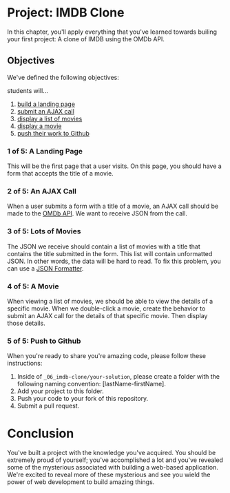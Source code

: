 # Project: IMDB Clone 
In this chapter, you'll apply everything that you've learned towards builing your first project: A clone of IMDB using the OMDb API. 

## Objectives 
We've defined the following objectives: 

students will... 

1. [build a landing page][1]
2. [submit an AJAX call][2]
3. [display a list of movies][3]
4. [display a movie][4]
5. [push their work to Github][5]

### 1 of 5: A Landing Page
This will be the first page that a user visits. On this page, you should have a form that accepts the title of a movie. 

### 2 of 5: An AJAX Call
When a user submits a form with a title of a movie, an AJAX call should be made to the [OMDb API][21]. We want to receive JSON from the call.  

### 3 of 5: Lots of Movies
The JSON we receive should contain a list of movies with a title that contains the title submitted in the form. This list will contain unformatted JSON. In other words, the data will be hard to read. To fix this problem, you can use a [JSON Formatter][31].

### 4 of 5: A Movie
When viewing a list of movies, we should be able to view the details of a specific movie. When we double-click a movie, create the behavior to submit an AJAX call for the details of that specific movie. Then display those details. 

### 5 of 5: Push to Github
When you're ready to share you're amazing code, please follow these instructions: 

1. Inside of `_06_imdb-clone/your-solution`, please create a folder with the following naming convention: [lastName-firstName].  
2. Add your project to this folder. 
3. Push your code to your fork of this repository.
4. Submit a pull request. 

# Conclusion
You've built a project with the knowledge you've acquired. You should be extremely proud of yourself; you've accomplished a lot and you've revealed some of the mysterious associated with building a web-based application. We're excited to reveal more of these mysterious and see you wield the power of web development to build amazing things. 

[1]: #1-of-5-a-landing-page

[2]: #2-of-5-an-ajax-call
[21]: http://omdbapi.com

[3]: #3-of-5-lots-of-movies
[31]: http://jsonformatter.curiousconcept.com/

[4]: #4-of-5-a-movie

[5]: #5-of-5-push-to-github